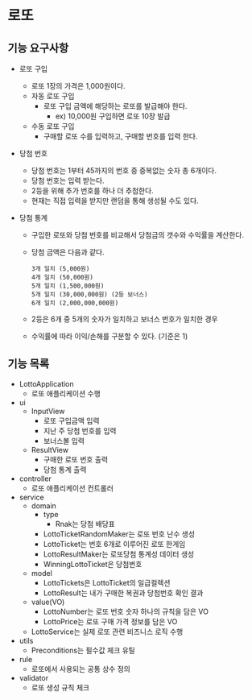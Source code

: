 # 로또

## 기능 요구사항

- 로또 구입
    - 로또 1장의 가격은 1,000원이다.
    - 자동 로또 구입
        - 로또 구입 금액에 해당하는 로또를 발급해야 한다.
            - ex) 10,000원 구입하면 로또 10장 발급
    - 수동 로또 구입
        - 구매할 로또 수를 입력하고, 구매할 번호를 입력 한다.

- 당첨 번호
    - 당첨 번호는 1부터 45까지의 번호 중 중복없는 숫자 총 6개이다.
    - 당첨 번호는 입력 받는다.
    - 2등을 위해 추가 번호를 하나 더 추첨한다.
    - 현재는 직접 입력을 받지만 랜덤을 통해 생성될 수도 있다.

- 당첨 통계
    - 구입한 로또와 당첨 번호를 비교해서 당첨금의 갯수와 수익률을 계산한다.
    - 당첨 금액은 다음과 같다.
        ````
        3개 일치 (5,000원)
        4개 일치 (50,000원)
        5개 일치 (1,500,000원)
        5개 일치 (30,000,000원) (2등 보너스)
        6개 일치 (2,000,000,000원)
        ````
    - 2등은 6개 중 5개의 숫자가 일치하고 보너스 번호가 일치한 경우

    - 수익률에 따라 이익/손해를 구분할 수 있다. (기준은 1)

## 기능 목록

- LottoApplication
    - 로또 애플리케이션 수행
- ui
    - InputView
        - 로또 구입금액 입력
        - 지난 주 당첨 번호를 입력
        - 보너스볼 입력
    - ResultView
        - 구매한 로또 번호 출력
        - 당첨 통계 출력
- controller
    - 로또 애플리케이션 컨트롤러
- service
    - domain
        - type
            - Rnak는 당첨 배당표
        - LottoTicketRandomMaker는 로또 번호 난수 생성
        - LottoTicket는 번호 6개로 이루어진 로또 한게임
        - LottoResultMaker는 로또당첨 통계성 데이터 생성
        - WinningLottoTicket은 당첨번호
    - model
        - LottoTickets은 LottoTicket의 일급컬렉션
        - LottoResult는 내가 구매한 복권과 당첨번호 확인 결과
    - value(VO)
        - LottoNumber는 로또 번호 숫자 하나의 규칙을 담은 VO
        - LottoPrice는 로또 구매 가격 정보를 담은 VO
    - LottoService는 실제 로또 관련 비즈니스 로직 수행
- utils
    - Preconditions는 필수값 체크 유틸
- rule
    - 로또에서 사용되는 공통 상수 정의
- validator
    - 로또 생성 규칙 체크
